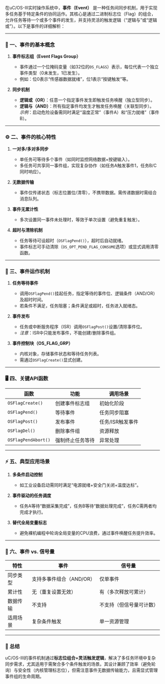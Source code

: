 在uC/OS-III实时操作系统中，**事件（Event）** 是一种任务间同步机制，用于实现多任务基于特定条件的协同运作。其核心是通过二进制标志位（Flag）的组合，允许任务等待一个或多个事件的发生，并支持灵活的触发逻辑（“逻辑与”或“逻辑或”）。以下是事件的详细解析：

---

### 📍 一、事件的基本概念
1. **事件标志组（Event Flags Group）**  
   - 事件通过一个位掩码变量（如32位的`OS_FLAGS`）表示，每位代表一个独立事件类型（0未发生，1已发生）。
   - 例如：位0表示“传感器数据就绪”，位1表示“按键触发”等。

2. **同步机制**  
   - **逻辑或（OR）**：任意一个指定事件发生即触发任务唤醒（独立型同步）。  
   - **逻辑与（AND）**：所有指定事件均发生才触发任务唤醒（关联型同步）。  
   *示例*：启动危险设备需同时满足“温度正常”（事件A）和“压力就绪”（事件B）。

---

### ⚙️ 二、事件的核心特性
1. **一对多/多对多同步**  
   - 单任务可等待多个事件（如同时监控网络数据+按键输入）。
   - 多任务可共享同一事件组，实现复杂协作（如任务A触发事件1，任务B/C同时响应）。

2. **无数据传输**  
   - 事件仅传递状态（标志位置位/清零），不携带数据。需传递数据时需结合消息队列。

3. **事件无累计性**  
   - 多次设置同一事件未处理时，等效于单次设置（避免重复触发）。

4. **超时与清除机制**  
   - 任务等待可设超时（`OSFlagPend()`），超时后自动就绪。
   - 事件标志可手动清除（`OS_OPT_PEND_FLAG_CONSUME`选项）或显式调用清零函数。

---

### 🔧 三、事件运作机制
1. **任务等待事件**  
   - 调用`OSFlagPend()`挂起任务，指定等待的事件位、逻辑条件（AND/OR）及超时时间。
   - 若条件不满足，任务阻塞；条件满足或超时，任务进入就绪态。

2. **事件发布**  
   - 任务或中断服务程序（ISR）调用`OSFlagPost()`设置/清除事件位。
   - *注意*：ISR中只能发布事件，不能创建/删除事件组。

3. **事件控制块（OS_FLAG_GRP）**  
   - 内核对象，存储事件状态和等待任务列表。
   - 需通过`OSFlagCreate()`显式创建。

---

### 🖥️ 四、关键API函数
| 函数 | 功能 | 调用场景 |
|------|------|----------|
| `OSFlagCreate()` | 创建事件标志组 | 初始化阶段 |
| `OSFlagPend()` | 等待事件 | 任务同步阻塞 |
| `OSFlagPost()` | 发布事件 | 任务/ISR触发事件 |
| `OSFlagDel()` | 删除事件组 | 资源释放 |
| `OSFlagPendAbort()` | 强制终止任务等待 | 异常处理 |

---

### ⚡ 五、典型应用场景
1. **多条件启动控制**  
   - 如工业设备启动需同时满足“电源就绪+安全门关闭+温度达标”。

2. **事件驱动的任务调度**  
   - 任务A等待“数据采集完成”，任务B等待“数据处理完成”，任务C需两者均完成才执行。

3. **替代全局变量标志**  
   - 避免裸机编程中轮询全局变量的CPU浪费，通过事件唤醒任务提升效率。

---

### 🔄 六、事件 vs. 信号量
| 特性 | 事件 | 信号量 |
|------|------|--------|
| 同步类型 | 支持多事件组合（AND/OR） | 仅单事件 |
| 累计性 | 无（重复设置无效） | 有（多次释放可累计） |
| 数据传输 | 不支持 | 不支持（但信号量可计数） |
| 适用场景 | 复杂条件触发 | 单一资源管理 |

---

### 💎 总结
uC/OS-III的事件机制通过**标志位组合+灵活触发逻辑**，解决了多任务环境中复杂同步需求，尤其适用于需聚合多个条件触发的场景。其设计兼顾了效率（避免轮询）与安全性（内核管理标志位），但需注意事件无数据传输能力，且需显式管理事件组的生命周期。